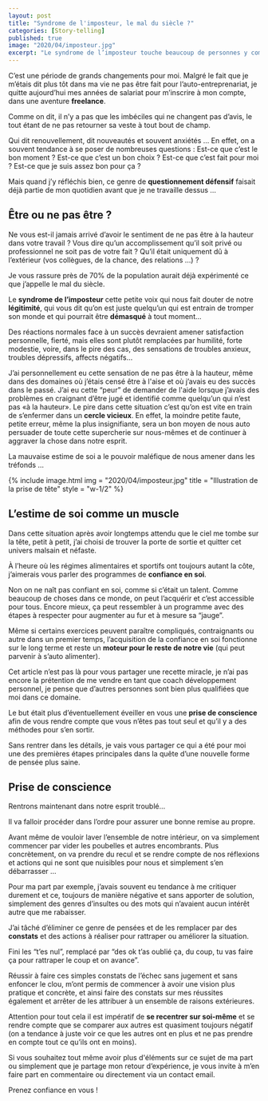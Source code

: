 ```yaml
---
layout: post
title: "Syndrome de l'imposteur, le mal du siècle ?"
categories: [Story-telling]
published: true
image: "2020/04/imposteur.jpg"
excerpt: "Le syndrome de l’imposteur touche beaucoup de personnes y compris moi pour autant ce n’est pas un cul de sac et la voie pour s’en sortir commence par s’écouter"
--- 
```


C’est une période de grands changements pour moi. 
Malgré le fait que je m’étais dit plus tôt dans ma vie ne pas être fait pour l’auto-entreprenariat, je quitte aujourd’hui mes années de salariat pour m’inscrire à mon compte, dans une aventure **freelance**. 

Comme on dit, il n’y a pas que les imbéciles qui ne changent pas d’avis, le tout étant de ne pas retourner sa veste à tout bout de champ. 

Qui dit renouvellement, dit nouveautés et souvent anxiétés … En effet, on a souvent tendance à se poser de nombreuses questions :
Est-ce que c’est le bon moment ?
Est-ce que c’est un bon choix ? 
Est-ce que c’est fait pour moi ? Est-ce que je suis assez bon pour ça ? 

Mais quand j’y réfléchis bien, ce genre de **questionnement défensif** faisait déjà partie de mon quotidien avant que je ne travaille dessus … 

## Être ou ne pas être ? 

Ne vous est-il jamais arrivé d’avoir le sentiment de ne pas être à la hauteur dans votre travail ? 
Vous dire qu’un accomplissement qu’il soit privé ou professionnel ne soit pas de votre fait ? Qu’il était uniquement dû à l’extérieur (vos collègues, de la chance, des relations …) ?

Je vous rassure près de 70% de la population aurait déjà expérimenté ce que j’appelle le mal du siècle.

Le **syndrome de l’imposteur** cette petite voix qui nous fait douter de notre **légitimité**, qui vous dit qu’on est juste quelqu’un qui est entrain de tromper son monde et qui pourrait être **démasqué** à tout moment… 

Des réactions normales face à un succès devraient amener satisfaction personnelle, fierté, mais elles sont plutôt remplacées par humilité, forte modestie, voire, dans le pire des cas, des sensations de troubles anxieux, troubles dépressifs, affects négatifs… 

J’ai personnellement eu cette sensation de ne pas être à la hauteur, même dans des domaines où j’étais censé être à l'aise et où j’avais eu des succès dans le passé.
J’ai eu cette “peur” de demander de l'aide lorsque j’avais des problèmes en craignant d’être jugé et identifié comme quelqu’un qui n’est pas «à la hauteur».
Le pire dans cette situation c’est qu’on est vite en train de s’enfermer dans un **cercle vicieux**. En effet, la moindre petite faute, petite erreur, même la plus insignifiante, sera un bon moyen de nous auto persuader de toute cette supercherie sur nous-mêmes et de continuer à aggraver la chose dans notre esprit.

La mauvaise estime de soi a le pouvoir maléfique de nous amener dans les tréfonds …

{% include image.html img = "2020/04/imposteur.jpg" title = "Illustration de la prise de tête" style = "w-1/2" %}

## L’estime de soi comme un muscle  

Dans cette situation après avoir longtemps attendu que le ciel me tombe sur la tête, petit à petit, j’ai choisi de trouver la porte de sortie et quitter cet univers malsain et néfaste. 

À l’heure où les régimes alimentaires et sportifs ont toujours autant la côte, j’aimerais vous parler des programmes de **confiance en soi**. 

Non on ne naît pas confiant en soi, comme si c’était un talent. Comme beaucoup de choses dans ce monde, on peut l’acquérir et c’est accessible pour tous.
Encore mieux, ça peut ressembler à un programme avec des étapes à respecter pour augmenter au fur et à mesure sa “jauge”.

Même si certains exercices peuvent paraître compliqués, contraignants ou autre dans un premier temps, l’acquisition de la confiance en soi fonctionne sur le long terme et reste un **moteur pour le reste de notre vie** (qui peut parvenir à s’auto alimenter). 

Cet article n’est pas là pour vous partager une recette miracle, je n’ai pas encore la prétention de me vendre en tant que coach développement personnel, je pense que d’autres personnes sont bien plus qualifiées que moi dans ce domaine.

Le but était plus d’éventuellement éveiller en vous une **prise de conscience** afin de vous rendre compte que vous n’êtes pas tout seul et qu’il y a des méthodes pour s’en sortir. 

Sans rentrer dans les détails, je vais vous partager ce qui a été pour moi une des premières étapes principales dans la quête d’une nouvelle forme de pensée plus saine. 

## Prise de conscience 

Rentrons maintenant dans notre esprit troublé… 

Il va falloir procéder dans l’ordre pour assurer une bonne remise au propre. 

Avant même de vouloir laver l’ensemble de notre intérieur, on va simplement commencer par vider les poubelles et autres encombrants.
Plus concrètement, on va prendre du recul et se rendre compte de nos réflexions et actions qui ne sont que nuisibles pour nous et simplement s’en débarrasser …

Pour ma part par exemple, j’avais souvent eu tendance à me critiquer durement et ce, toujours de manière négative et sans apporter de solution, simplement des genres d’insultes ou des mots qui n’avaient aucun intérêt autre que me rabaisser.

J’ai tâché d’éliminer ce genre de pensées et de les remplacer par des **constats** et des actions à réaliser pour rattraper ou améliorer la situation. 

Fini les “t’es nul”, remplacé par “des ok t’as oublié ça, du coup, tu vas faire ça pour rattraper le coup et on avance”. 

Réussir à faire ces simples constats de l’échec sans jugement et sans enfoncer le clou, m’ont permis de commencer à avoir une vision plus pratique et concrète, et ainsi faire des constats sur mes réussites également et arrêter de les attribuer à un ensemble de raisons extérieures.

Attention pour tout cela il est impératif de **se recentrer sur soi-même** et se rendre compte que se comparer aux autres est quasiment toujours négatif (on a tendance à  juste voir ce que les autres ont en plus et ne pas prendre en compte tout ce qu’ils ont en moins).

Si vous souhaitez tout même avoir plus d'éléments sur ce sujet de ma part ou simplement que je partage mon retour d’expérience, je vous invite à m’en faire part en commentaire ou directement via un contact email. 

Prenez confiance en vous !



